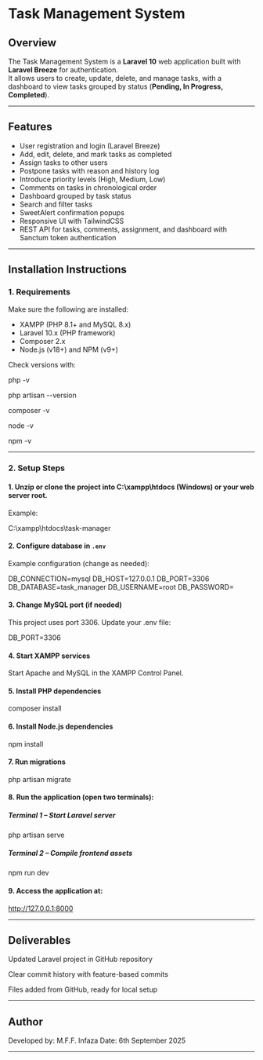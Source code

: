 # Task Management System  

## Overview  
The Task Management System is a **Laravel 10** web application built with **Laravel Breeze** for authentication.  
It allows users to create, update, delete, and manage tasks, with a dashboard to view tasks grouped by status (**Pending, In Progress, Completed**).  

---

## Features  
- User registration and login (Laravel Breeze)  
- Add, edit, delete, and mark tasks as completed  
- Assign tasks to other users  
- Postpone tasks with reason and history log  
- Introduce priority levels (High, Medium, Low)  
- Comments on tasks in chronological order  
- Dashboard grouped by task status  
- Search and filter tasks  
- SweetAlert confirmation popups  
- Responsive UI with TailwindCSS
- REST API for tasks, comments, assignment, and dashboard with Sanctum token authentication


---

## Installation Instructions  

### 1. Requirements  
Make sure the following are installed:  
- XAMPP (PHP 8.1+ and MySQL 8.x)  
- Laravel 10.x (PHP framework)  
- Composer 2.x  
- Node.js (v18+) and NPM (v9+)  

Check versions with:  

php -v

php artisan --version

composer -v

node -v

npm -v


---

### 2. Setup Steps

#### 1. Unzip or clone the project into C:\xampp\htdocs (Windows) or your web server root.
Example:

C:\xampp\htdocs\task-manager

#### 2. Configure database in `.env` 
Example configuration (change as needed):  

DB_CONNECTION=mysql
DB_HOST=127.0.0.1
DB_PORT=3306
DB_DATABASE=task_manager
DB_USERNAME=root
DB_PASSWORD=

#### 3. Change MySQL port (if needed)
This project uses port 3306. Update your .env file:

DB_PORT=3306


#### 4. Start XAMPP services

Start Apache and MySQL in the XAMPP Control Panel.



#### 5. Install PHP dependencies

composer install


#### 6. Install Node.js dependencies

npm install


#### 7. Run migrations

php artisan migrate


#### 8. Run the application (open two terminals):

##### Terminal 1 – Start Laravel server

php artisan serve

##### Terminal 2 – Compile frontend assets

npm run dev



#### 9. Access the application at:
http://127.0.0.1:8000


---

## Deliverables

Updated Laravel project in GitHub repository

Clear commit history with feature-based commits

Files added from GitHub, ready for local setup


---

## Author

Developed by: M.F.F. Infaza
Date: 6th September 2025

---



